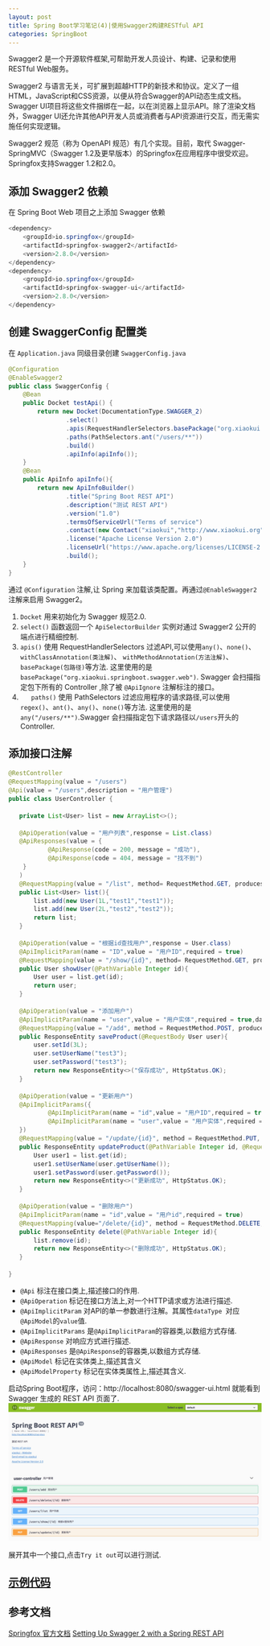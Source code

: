 ```yaml
---
layout: post
title: Spring Boot学习笔记(4)|使用Swagger2构建RESTful API
categories: SpringBoot
---
```


Swagger2 是一个开源软件框架,可帮助开发人员设计、构建、记录和使用RESTful Web服务。

Swagger2 与语言无关，可扩展到超越HTTP的新技术和协议。定义了一组HTML，JavaScript和CSS资源，以便从符合Swagger的API动态生成文档。Swagger UI项目将这些文件捆绑在一起，以在浏览器上显示API。除了渲染文档外，Swagger UI还允许其他API开发人员或消费者与API资源进行交互，而无需实施任何实现逻辑。

Swagger2 规范（称为 OpenAPI 规范）有几个实现。目前，取代 Swagger-SpringMVC（Swagger 1.2及更早版本）的Springfox在应用程序中很受欢迎。Springfox支持Swagger 1.2和2.0。


## 添加 Swagger2 依赖
在 Spring Boot Web 项目之上添加 Swagger 依赖
```java
<dependency>
    <groupId>io.springfox</groupId>
    <artifactId>springfox-swagger2</artifactId>
    <version>2.8.0</version>
</dependency>
<dependency>
    <groupId>io.springfox</groupId>
    <artifactId>springfox-swagger-ui</artifactId>
    <version>2.8.0</version>
</dependency>
```
## 创建 SwaggerConfig 配置类
在 ``Application.java`` 同级目录创建 ``SwaggerConfig.java``
```java
@Configuration
@EnableSwagger2
public class SwaggerConfig {
    @Bean
    public Docket testApi() {
        return new Docket(DocumentationType.SWAGGER_2)
                .select()
                .apis(RequestHandlerSelectors.basePackage("org.xiaokui.springboot.swagger.web"))
                .paths(PathSelectors.ant("/users/**"))
                .build()
                .apiInfo(apiInfo());
    }
    @Bean
    public ApiInfo apiInfo(){
        return new ApiInfoBuilder()
                .title("Spring Boot REST API")
                .description("测试 REST API")
                .version("1.0")
                .termsOfServiceUrl("Terms of service")
                .contact(new Contact("xiaokui","http://www.xiaokui.org","xiaokui.cui@gmail.com"))
                .license("Apache License Version 2.0")
                .licenseUrl("https://www.apache.org/licenses/LICENSE-2.0")
                .build();
    }
}
```
通过 ``@Configuration`` 注解,让 Spring 来加载该类配置。再通过``@EnableSwagger2``注解来启用 Swagger2。
1. ``Docket`` 用来初始化为 Swagger 规范2.0.
2. ``select()`` 函数返回一个 ``ApiSelectorBuilder`` 实例对通过 Swagger2 公开的端点进行精细控制.
3.  ``apis()`` 使用 RequestHandlerSelectors 过滤API,可以使用``any()``、``none()``、``withClassAnnotation(类注解)``、
``withMethodAnnotation(方法注解)``、``basePackage(包路径)``等方法.
这里使用的是 ``basePackage("org.xiaokui.springboot.swagger.web")``. Swagger 会扫描指定包下所有的 Controller ,除了被 ``@ApiIgnore`` 注解标注的接口。
4. ``	paths()`` 使用 PathSelectors 过滤应用程序的请求路径,可以使用``regex()``、``ant()``、``any()``、``none()``等方法.
这里使用的是``any("/users/**")``.Swagger 会扫描指定包下请求路径以``/users``开头的 Controller.

## 添加接口注解
```java
@RestController
@RequestMapping(value = "/users")
@Api(value = "/users",description = "用户管理")
public class UserController {

   private List<User> list = new ArrayList<>();

   @ApiOperation(value = "用户列表",response = List.class)
   @ApiResponses(value = {
           @ApiResponse(code = 200, message = "成功"),
           @ApiResponse(code = 404, message = "找不到")
    }
   )
   @RequestMapping(value = "/list", method= RequestMethod.GET, produces = "application/json")
   public List<User> list(){
       list.add(new User(1L,"test1","test1"));
       list.add(new User(2L,"test2","test2"));
       return list;
   }

   @ApiOperation(value = "根据id查找用户",response = User.class)
   @ApiImplicitParam(name = "ID",value = "用户ID",required = true)
   @RequestMapping(value = "/show/{id}", method= RequestMethod.GET, produces = "application/json")
   public User showUser(@PathVariable Integer id){
       User user = list.get(id);
       return user;
   }

   @ApiOperation(value = "添加用户")
   @ApiImplicitParam(name = "user",value = "用户实体",required = true,dataType = "user")
   @RequestMapping(value = "/add", method = RequestMethod.POST, produces = "application/json")
   public ResponseEntity saveProduct(@RequestBody User user){
       user.setId(3L);
       user.setUserName("test3");
       user.setPassword("test3");
       return new ResponseEntity<>("保存成功", HttpStatus.OK);
   }

   @ApiOperation(value = "更新用户")
   @ApiImplicitParams({
           @ApiImplicitParam(name = "id",value = "用户ID",required = true),
           @ApiImplicitParam(name = "user",value = "用户实体",required = true,dataType = "user")
   })
   @RequestMapping(value = "/update/{id}", method = RequestMethod.PUT, produces = "application/json")
   public ResponseEntity updateProduct(@PathVariable Integer id, @RequestBody User user){
       User user1 = list.get(id);
       user1.setUserName(user.getUserName());
       user1.setPassword(user.getPassword());
       return new ResponseEntity<>("更新成功", HttpStatus.OK);
   }

   @ApiOperation(value = "删除用户")
   @ApiImplicitParam(name = "id",value = "用户id",required = true)
   @RequestMapping(value="/delete/{id}", method = RequestMethod.DELETE, produces = "application/json")
   public ResponseEntity delete(@PathVariable Integer id){
       list.remove(id);
       return new ResponseEntity<>("删除成功", HttpStatus.OK);
   }

}
```
- ``@Api`` 标注在接口类上,描述接口的作用.
- ``@ApiOperation`` 标记在接口方法上,对一个HTTP请求或方法进行描述.
- ``@ApiImplicitParam`` 对API的单一参数进行注解。其属性``dataType
``对应``@ApiModel``的``value``值.
- ``@ApiImplicitParams`` 是``@ApiImplicitParam``的容器类,以数组方式存储.
- ``@ApiResponse`` 对响应方式进行描述.
- ``@ApiResponses`` 是``@ApiResponse``的容器类,以数组方式存储.
- ``@ApiModel`` 标记在实体类上,描述其含义
- ``@ApiModelProperty`` 标记在实体类属性上,描述其含义.

启动Spring Boot程序，访问：http://localhost:8080/swagger-ui.html 就能看到 Swagger 生成的 REST API 页面了.
![](https://raw.githubusercontent.com/xiaokuicui/xiaokuicui.github.io/master/assets/images/swagger.jpg)

展开其中一个接口,点击``Try it out``可以进行测试.

## [示例代码](https://github.com/xiaokuicui/spring-boot-cloud-learning-examples/tree/master/spring-boot-swagger)
## 参考文档
  [Springfox 官方文档](https://springfox.github.io/springfox/docs/current/)
  [Setting Up Swagger 2 with a Spring REST API](http://www.baeldung.com/swagger-2-documentation-for-spring-rest-api)
